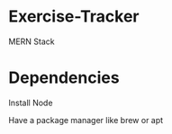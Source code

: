 # Exercise-Tracker
MERN Stack

# Dependencies

Install Node

Have a package manager like brew or apt
